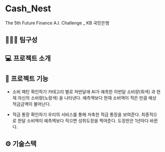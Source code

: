 # Cash_Nest
The 5th Future Finance A.I. Challenge _ KB 국민은행

## 👩🏻‍💻 팀구성

## 💻 프로젝트 소개

## 📌 프로젝트 기능
+ 소비 패턴 확인하기
  카테고리 별로 저번달에 AI가 예측한 이번달 소비량(회색) 과 현재 자신의 소비량(노랑색) 을 나타낸다.
  예측액보다 현재 소비액이 적은 만큼 예상 적금금액이 불어난다.

+ 적금 통장 확인하기
  우리의 서비스를 통해 저축한 적금 통장을 보여준다.
  최종적으로 한달 소비액이 예측액보다 적으면 성취도장을 찍어준다. 도장판은 1년마다 바뀐다.

## ⚙️ 기술스택




